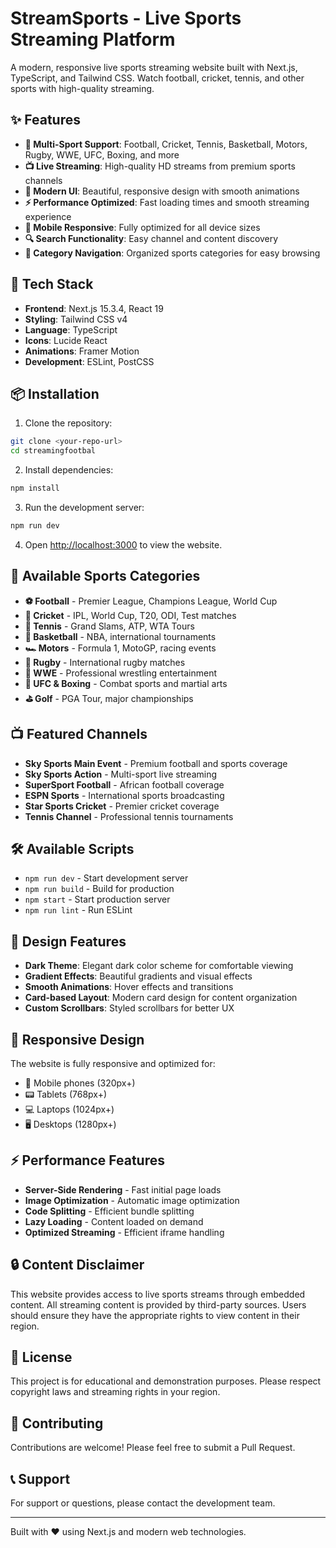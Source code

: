 # StreamSports - Live Sports Streaming Platform

A modern, responsive live sports streaming website built with Next.js, TypeScript, and Tailwind CSS. Watch football, cricket, tennis, and other sports with high-quality streaming.

## ✨ Features

- **🏈 Multi-Sport Support**: Football, Cricket, Tennis, Basketball, Motors, Rugby, WWE, UFC, Boxing, and more
- **📺 Live Streaming**: High-quality HD streams from premium sports channels
- **🎨 Modern UI**: Beautiful, responsive design with smooth animations
- **⚡ Performance Optimized**: Fast loading times and smooth streaming experience
- **📱 Mobile Responsive**: Fully optimized for all device sizes
- **🔍 Search Functionality**: Easy channel and content discovery
- **🎯 Category Navigation**: Organized sports categories for easy browsing

## 🚀 Tech Stack

- **Frontend**: Next.js 15.3.4, React 19
- **Styling**: Tailwind CSS v4
- **Language**: TypeScript
- **Icons**: Lucide React
- **Animations**: Framer Motion
- **Development**: ESLint, PostCSS

## 📦 Installation

1. Clone the repository:
```bash
git clone <your-repo-url>
cd streamingfootbal
```

2. Install dependencies:
```bash
npm install
```

3. Run the development server:
```bash
npm run dev
```

4. Open [http://localhost:3000](http://localhost:3000) to view the website.

## 🎯 Available Sports Categories

- **⚽ Football** - Premier League, Champions League, World Cup
- **🏏 Cricket** - IPL, World Cup, T20, ODI, Test matches
- **🎾 Tennis** - Grand Slams, ATP, WTA Tours
- **🏀 Basketball** - NBA, international tournaments
- **🏎️ Motors** - Formula 1, MotoGP, racing events
- **🏉 Rugby** - International rugby matches
- **🤼 WWE** - Professional wrestling entertainment
- **🥊 UFC & Boxing** - Combat sports and martial arts
- **⛳ Golf** - PGA Tour, major championships

## 📺 Featured Channels

- **Sky Sports Main Event** - Premium football and sports coverage
- **Sky Sports Action** - Multi-sport live streaming
- **SuperSport Football** - African football coverage
- **ESPN Sports** - International sports broadcasting
- **Star Sports Cricket** - Premier cricket coverage
- **Tennis Channel** - Professional tennis tournaments

## 🛠️ Available Scripts

- `npm run dev` - Start development server
- `npm run build` - Build for production
- `npm start` - Start production server
- `npm run lint` - Run ESLint

## 🎨 Design Features

- **Dark Theme**: Elegant dark color scheme for comfortable viewing
- **Gradient Effects**: Beautiful gradients and visual effects
- **Smooth Animations**: Hover effects and transitions
- **Card-based Layout**: Modern card design for content organization
- **Custom Scrollbars**: Styled scrollbars for better UX

## 📱 Responsive Design

The website is fully responsive and optimized for:
- 📱 Mobile phones (320px+)
- 📟 Tablets (768px+)
- 💻 Laptops (1024px+)
- 🖥️ Desktops (1280px+)

## ⚡ Performance Features

- **Server-Side Rendering** - Fast initial page loads
- **Image Optimization** - Automatic image optimization
- **Code Splitting** - Efficient bundle splitting
- **Lazy Loading** - Content loaded on demand
- **Optimized Streaming** - Efficient iframe handling

## 🔒 Content Disclaimer

This website provides access to live sports streams through embedded content. All streaming content is provided by third-party sources. Users should ensure they have the appropriate rights to view content in their region.

## 📄 License

This project is for educational and demonstration purposes. Please respect copyright laws and streaming rights in your region.

## 🤝 Contributing

Contributions are welcome! Please feel free to submit a Pull Request.

## 📞 Support

For support or questions, please contact the development team.

---

Built with ❤️ using Next.js and modern web technologies.
